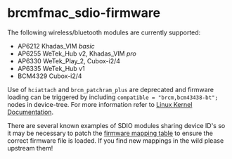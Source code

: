 # brcmfmac_sdio-firmware
The following wireless/bluetooth modules are currently supported:

* AP6212 Khadas_VIM _basic_
* AP6255 WeTek_Hub v2, Khadas_VIM _pro_
* AP6330 WeTek_Play_2, Cubox-i2/4
* AP6335 WeTek_Hub v1
* BCM4329 Cubox-i2/4

Use of `hciattach` and `brcm_patchram_plus` are deprecated and firmware loading can be triggered by including `compatible = "brcm,bcm43438-bt";` nodes in device-tree. For more information refer to [Linux Kernel Documentation](https://github.com/torvalds/linux/blob/master/Documentation/devicetree/bindings/net/broadcom-bluetooth.txt).

There are several known examples of SDIO modules sharing device ID's so it may be necessary to patch the [firmware mapping table](https://github.com/torvalds/linux/blob/master/drivers/bluetooth/btbcm.c) to ensure the correct firmware file is loaded. If you find new mappings in the wild please upstream them!
